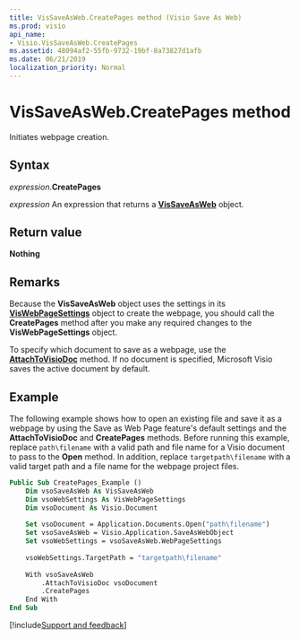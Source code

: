 ```yaml
---
title: VisSaveAsWeb.CreatePages method (Visio Save As Web)
ms.prod: visio
api_name:
- Visio.VisSaveAsWeb.CreatePages
ms.assetid: 48094af2-55fb-9732-19bf-8a73827d1afb
ms.date: 06/21/2019
localization_priority: Normal
---
```



# VisSaveAsWeb.CreatePages method

Initiates webpage creation.


## Syntax

_expression_.**CreatePages**

_expression_ An expression that returns a **[VisSaveAsWeb](Visio.VisSaveAsWeb.md)** object.


## Return value

**Nothing**


## Remarks

Because the **VisSaveAsWeb** object uses the settings in its **[VisWebPageSettings](Visio.VisWebPageSettings.md)** object to create the webpage, you should call the **CreatePages** method after you make any required changes to the **VisWebPageSettings** object.

To specify which document to save as a webpage, use the **[AttachToVisioDoc](Visio.VisSaveAsWeb.AttachToVisioDoc.md)** method. If no document is specified, Microsoft Visio saves the active document by default.


## Example

The following example shows how to open an existing file and save it as a webpage by using the Save as Web Page feature's default settings and the **AttachToVisioDoc** and **CreatePages** methods. Before running this example, replace `path\filename` with a valid path and file name for a Visio document to pass to the **Open** method. In addition, replace `targetpath\filename` with a valid target path and a file name for the webpage project files.


```vb
Public Sub CreatePages_Example () 
    Dim vsoSaveAsWeb As VisSaveAsWeb 
    Dim vsoWebSettings As VisWebPageSettings 
    Dim vsoDocument As Visio.Document
 
    Set vsoDocument = Application.Documents.Open("path\filename") 
    Set vsoSaveAsWeb = Visio.Application.SaveAsWebObject 
    Set vsoWebSettings = vsoSaveAsWeb.WebPageSettings
 
    vsoWebSettings.TargetPath = "targetpath\filename"
    
    With vsoSaveAsWeb
        .AttachToVisioDoc vsoDocument
        .CreatePages 
    End With
End Sub
```

[!include[Support and feedback](~/includes/feedback-boilerplate.md)]